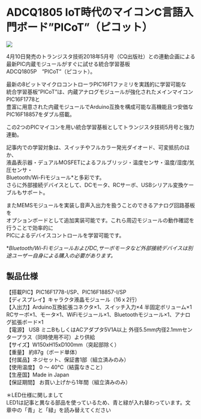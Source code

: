 # ADCQ1805 IoT時代のマイコンC言語入門ボード”PICoT”（ピコット）

![](https://bit-trade-one.co.jp/wp/wp-content/uploads/2018/03/4be805fe3d07dff8ace9f3c1830fc549.png)  

4月10日発売のトランジスタ技術2018年5月号（CQ出版社）との連動企画による  
最新PIC内蔵モジュールがすぐに試せる統合学習基板ADCQ1805P　”PICoT”（ピコット）。  

最新の8ビットマイクロコントローラPIC16F1ファミリを実践的に学習可能な  
統合学習基板”PICoT”は、内蔵アナログモジュールが強化されたメインマイコンPIC16F1778と  
豊富に用意された内蔵モジュールでArduino互換を構成可能な高機能且つ安価なPIC16F18857をダブル搭載。  

この2つのPICマイコンを用い統合学習基板としてトランジスタ技術5月号と強力連動。  

記事内での学習対象は、スイッチやフルカラー発光ダイオード、可変抵抗のほか、  
液晶表示器・デュアルMOSFETによるフルブリッジ・温度センサ・温度/湿度/気圧センサ・  
Bluetooth/Wi-Fiモジュール\*と多彩です。  
さらに外部接続デバイスとして、DCモータ、RCサーボ、USBシリアル変換ケーブルもサポート。

またMEMSモジュールを実装し音声入出力を扱うことのできるアナログ回路基板を  
オプションボードとして追加実装可能です。これら周辺モジュールの動作確認を行うことで効率的に  
PICによるデバイスコントロールを学習可能です。

\**Bluetooth/Wi-FiモジュールおよびDC,サーボモータなど外部接続デバイスは別途ユーザー自身による購入の必要があります。*

## 製品仕様

【搭載PIC】PIC16F1778-I/SP、PIC16F18857-I/SP  
【ディスプレイ】キャラクタ液晶モジュール（16ｘ2行）  
【入出力】Arduino互換拡張コネクタ×1、スイッチ入力×4   半固定ボリューム×1  
RCサーボ×1、モータ×1、WiFiモジュール×1、Bluetoothモジュール×1、アナログ拡張ボード×1  
 【電源】 USB ミニBもしくはACアダプタ5V1A以上 外径5.5mm内径2.1mmセンタープラス（同時使用不可）より供給  
【サイズ】W150xH15xD100mm（突起部除く）  
 【重量】 約87g（ボード単体）  
 【付属品】ネジセット、保証書1部（組立済みのみ）  
 【使用温度】 0 ～ 40℃（結露なきこと）  
 【生産国】Made in Japan  
 【保証期間】 お買い上げから1年間（組立済みのみ）  
 
＊LED仕様に関しまして  
LED1は記事と異なる部品を使っているため、青と緑が入れ替わっています。文章中の「青」と「緑」を読み替えてください
